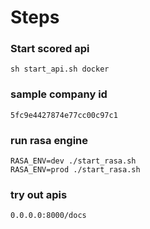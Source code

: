 # Steps
### Start scored api
```
sh start_api.sh docker
```

### sample company id
```
5fc9e4427874e77cc00c97c1
```

### run rasa engine
```
RASA_ENV=dev ./start_rasa.sh
RASA_ENV=prod ./start_rasa.sh
```

### try out apis
```
0.0.0.0:8000/docs
```